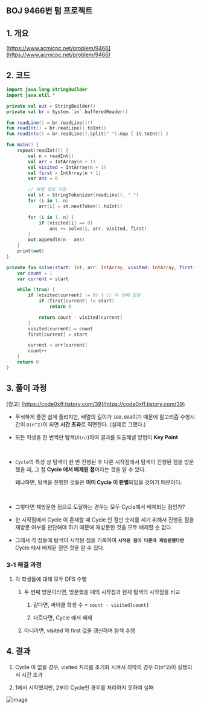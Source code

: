 ## BOJ 9466번 텀 프로젝트

## 1. 개요

[https://www.acmicpc.net/problem/9466](https://www.acmicpc.net/problem/9466)

## 2. 코드

```kotlin
import java.lang.StringBuilder
import java.util.*

private val out = StringBuilder()
private val br = System.`in`.bufferedReader()

fun readLine() = br.readLine()!!
fun readInt() = br.readLine().toInt()
fun readInts() = br.readLine().split(" ").map { it.toInt() }

fun main() {
    repeat(readInt()) {
        val n = readInt()
        val arr = IntArray(n + 1)
        val visited = IntArray(n + 1)
        val first = IntArray(n + 1)
        var ans = 0

        // 배열 정보 저장
        val st = StringTokenizer(readLine(), " ")
        for (i in 1..n)
            arr[i] = st.nextToken().toInt()

        for (i in 1..n) {
            if (visited[i] == 0)
                ans += solve(i, arr, visited, first)
        }
        out.appendln(n - ans)
    }
    print(out)
}

private fun solve(start: Int, arr: IntArray, visited: IntArray, first: IntArray): Int {
    var count = 1
    var current = start

    while (true) {
        if (visited[current] != 0) { // 두 번째 방문
            if (first[current] != start)
                return 0

            return count - visited[current]
        }
        visited[current] = count
        first[current] = start

        current = arr[current]
        count++
    }
    return 0
}
```

## 3. 풀이 과정

[참고] [https://code0xff.tistory.com/39](https://code0xff.tistory.com/39)

- 무식하게 풀면 쉽게 풀리지만, 배열의 길이가 `100,000`이기 때문에 알고리즘 수행시간이 `O(n^2)`이 되면 **시간 초과**로 직면한다. (실제로 그랬다.)

- 모든 학생을 한 번씩만 탐색(`O(n)`)하여 결과를 도출해낼 방법이 **Key Point**

</br>

- `Cycle`의 특성 상 탐색이 한 번 진행된 후 다른 시작점에서 탐색이 진행된 점을 방문했을 때, 그 점 **Cycle 에서 배제된 점**이라는 것을 알 수 있다.

    왜냐하면, 탐색을 진행한 것들은 **이미 Cycle 이 판별**되있을 것이기 때문이다.
    

</br>

- 그렇다면 재방문한 점으로 도달하는 경우는 모두 Cycle에서 배제되는 점인가?

- 한 시작점에서 Cycle 이 존재할 때 Cycle 인 점만 숫자를 세기 위해서 진행된 점을 재방문 여부를 판단해야 하기 때문에 재방문한 것을 모두 배제할 순 없다.

- 그래서 각 점들에 탐색이 시작된 점을 기록하여 **`시작된 점이 다른데 재방문했다면`** Cycle 에서 배제된 점인 것을 알 수 있다.

### 3-1 해결 과정

1. 각 학생들에 대해 모두 DFS 수행

    1. 두 번째 방문이라면, 방문했을 때의 시작점과 현재 탐색의 시작점을 비교
    
        1. 같다면, 싸이클 학생 수 = `count - visited[count]`
        
        2. 다르다면, Cycle 에서 배제
        
    2. 아니라면, visited 와 first 값을 갱신하며 탐색 수행

## 4. 결과

1. Cycle 이 없을 경우, visited 처리를 초기화 시켜서 최악의 경우 O(n^2)이 실행되서 시간 초과

2. 1에서 시작했지만, 2부터 Cycle인 경우를 처리하지 못하여 실패

![image](https://user-images.githubusercontent.com/24761073/89408089-d9d70f80-d75a-11ea-9ba7-e3116165c3e3.png)